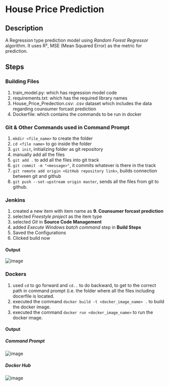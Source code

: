 # House Price Prediction

## Description
A Regression type prediction model using *Random Forest Regressor* algorithm. It uses R², MSE (Mean Squared Error) as the metric for prediction.

## Steps

### Building Files
1) train_model.py: which has regression model code
2) requirements.txt: which has the required library names
3) House_Price_Predection.csv: .csv dataset which includes the data regarding counsumer forcast prediction
4) Dockerfile: which contains the commands to be run in docker

### Git & Other Commands used in Command Prompt
1) `mkdir <file_name>` to create the folder
2) `cd <file name>` to go inside the folder
3) `git init`, initializing folder as git repository
4) manually add all the files
5) `git add .` to add all the files into git track
6) `git commit -m "<message>"`, it commits whatever is there in the track
7) `git remote add origin <GitHub repository link>`, builds connection between git and github
8) `git push --set-upstream origin master`, sends all the files from git to github.


### Jenkins
1) created a new item with item name as **9. Counsumer forcast prediction**
2) selected *Freestyle project* as the item type
3) selected *Git* in **Source Code Management**
4) added *Execute Windows batch command* step in **Build Steps**
5) Saved the Configurations
6) Clicked build now

#### Output
 ![image](https://github.com/user-attachments/assets/c937c0fb-c94e-4c51-9479-ff45dd40016e)



### Dockers
1) used `cd` to go forward and `cd..` to do backward, to get to the correct path in command prompt (i.e. the folder where all the files including docerfile is located.
2) executed the command `docker build -t <docker_image_name> .` to build the docker image.
3) executed the command `docker run <docker_image_name>` to run the docker image.


#### Output
  ##### Command Prompt
 ![image](https://github.com/user-attachments/assets/3f28b9f9-e441-4e72-965f-840c24656570)

  
  ##### Docker Hub 
 ![image](https://github.com/user-attachments/assets/7292e353-3c4e-400a-92bf-1f687ea23f6a)

